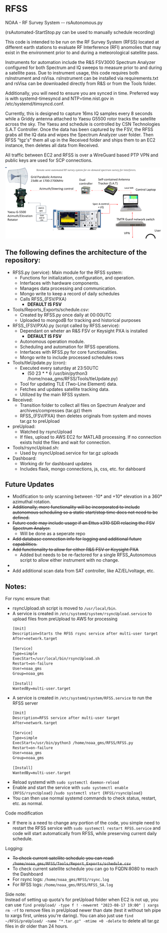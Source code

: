 # RFSS
NOAA - RF Survey System -- rsAutonomous.py

(rsAutomated-StartStop.py can be used to manually schedule recording)

This code is intended to be run on the RF Survey System (RFSS) located at different earth stations to evaluate RF Interference (RFI) anomolies that may exist in the environment prior to and during a meteorological satellite pass.  

Instruments for automation include the R&S FSV3000 Spectrum Analyzer configured for both Spectrum and IQ sweeps to measure prior to and during a satellite pass. Due to instrument usage, this code requires both rsInstrument and rsVisa.  rsInstrument can be installed via requirements.txt and rsVisa can be downloaded directly from R&S or from the Tools folder.

Additionally, you will need to ensure you are synced in time.  Preferred way is with systemd-timesyncd and NTP=time.nist.gov in /etc/systemd/timsyncd.conf.

Currently, this is designed to capture 16ms IQ samples every 8 seconds while a Griddy antenna attached to Yaesu G5500 rotor tracks the satellite across the sky.  The Yaesu and schedule is controlled by CSN Technologies S.A.T Controller.  Once the data has been captured by the FSV, the RFSS grabs all the IQ data and wipes the Spectrum Analyzer user folder.  Then RFSS "tgz's" them all up in the Received folder and ships them to an EC2 instance, then deletes all data from Received.  

All traffic between EC2 and RFSS is over a WireGuard based PTP VPN and public keys are used for SCP connections.

![Alt text](image.png)

## The following defines the architecture of the repository:

* RFSS.py (service): Main module for the RFSS system:
    - Functions for initialization, configuration, and operation.
    - Interfaces with hardware components.
    - Manages data processing and communication.
    - Mongo write to keep a record of daily schedules
    - Calls RFSS_{FSV/PXA}
        - <b>DEFAULT IS FSV</b>
* Tools/Reports_Exports/schedule.csv: 
    - Created by RFSS.py once daily at 00:00UTC
    - Uploaded to mongodB for tracking and historical purposes
* RFSS_{FSV/PXA}.py (script called by RFSS.service): 
    - Dependant on wheter an R&S FSV or Keysight PXA is installed
        - <b>DEFAULT IS FSV</b>
    - Autonomous operation module.
    - Scheduling and automation for RFSS operations.
    - Interfaces with RFSS.py for core functionalities.
    - Mongo write to include processed schedules rows
* Tools/tleUpdate.py (cron):
    - Executed every saturday at 23:50UTC 
        - (50 23 * * 6 /usr/bin/python3 /home/noaa_gms/RFSS/Tools/tleUpdate.py)
    - Tool for updating TLE (Two-Line Element) data.
    - Fetches and updates satellite tracking data.
    - Utilized by the main RFSS system.
* Received: 
    - Transition folder to collect all files on Spectrum Analyzer and archives/compresses (tar.gz) them
    - RFSS_{FSV/PXA} then deletes originals from system and moves tar.gz to preUpload
* preUpload: 
    - Watched by rsyncUpload
    - If files, upload to AWS EC2 for MATLAB processing.  If no connection exists hold the files and wait for connection.
* Tools/rsyncUpload.sh: 
    - Used by rsyncUpload.service for tar.gz uploads
* Dashboard:
    - Working dir for dashboard updates 
    - Includes flask, mongo connections, js, css, etc. for dahboard       
## Future Updates
* Modification to only scanning between -10* and +10* elevation in a 360* azimuthal rotation.
* ~~Additionally, more functionality will be incorporated to include autonomous scheduling so a static start/stop time does not need to be defined.~~
* ~~Future code may include usage if an Ettus x310 SDR relacing the FSV Spectrum Analyer.~~ 
    - Will be done as a seperate repo
* ~~Add database connection info for logging and additional future capabilities.~~
* ~~Add functionality to allow for either R&S FSV or Keysight PXA~~ 
    - Added but needs to be re-factored for a single RFSS_Autonomous script to allow either instrument with no change.
* 
* Add additional scan data from SAT controller, like AZ/EL/voltage, etc.

## Notes:
For rsync ensure that:
* rsyncUpload.sh script is moved to `/usr/local/bin`.
* A service is created in `/etc/systemd/system/rsyncUpload.service` to upload files from preUpload to AWS for processing
    ```
    [Unit]
    Description=Starts the RFSS rsync service after multi-user target
    After=network.target

    [Service]
    Type=simple
    ExecStart=/usr/local/bin/rsyncUpload.sh
    Restart=on-failure
    User=noaa_gms
    Group=noaa_gms

    [Install]
    WantedBy=multi-user.target

* A service is created in `/etc/systemd/system/RFSS.service` to run the RFSS server 
    ```
    [Unit]
    Description=RFSS service after multi-user target
    After=network.target

    [Service]
    Type=simple
    ExecStart=/usr/bin/python3 /home/noaa_gms/RFSS/RFSS.py
    Restart=on-failure
    User=noaa_gms
    Group=noaa_gms

    [Install]
    WantedBy=multi-user.target

* Reload systemd with `sudo systemctl daemon-reload`
* Enable and start the service with `sudo systemctl enable {RFSS/rsyncUpload}`
/`sudo systemctl start {RFSS/rsyncUpload}`
* You can then use normal systemd commands to check status, restart, etc. as normal.

Code modification</br>
* If there is a need to change any portion of the code, you simple need to restart the RFSS service with `sudo systemctl restart RFSS.service` and code will start automatically from RFSS, while preserving current daily schedule.

Logging:</br>
* ~~To check current satellite schedule you can read: `/home/noaa_gms/RFSS/Tools/Report_Exports/schedule.csv`~~
* To check current satellite schedule you can go to FQDN:8080 to reach the Dashboard
* For rsync logs: `/home/noaa_gms/RFSS/rsync.log`
* For RFSS logs: `/home/noaa_gms/RFSS/RFSS_SA.log`

Side note:</br> 
Instead of setting up quota's for preUpload folder when EC2 is not up, you can use `find preUpload/ -type f ! -newermt "2023-08-17 19:00" | xargs rm -rf` to remove files in preUpload newer than date (test it without teh pipe to xargs first, unless you're daring).  You  can also just use `find ~/RFSS/preUpload/ -name "*.tar.gz" -mtime +0 -delete` to delete all tar.gz files in dir older than 24 hours.

